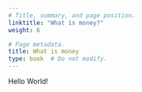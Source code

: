 ```yaml
---
# Title, summary, and page position.
linktitle: "What is money?"
weight: 6

# Page metadata.
title: What is money
type: book  # Do not modify.
---
```


Hello World!